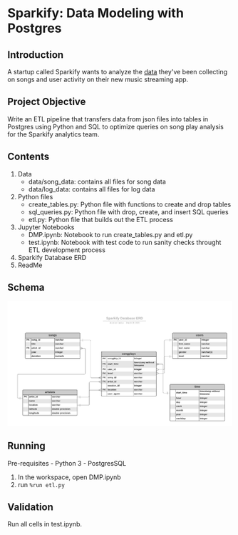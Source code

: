 # Sparkify: Data Modeling with Postgres
## Introduction
A startup called Sparkify wants to analyze the [data](http://millionsongdataset.com/) they've been collecting on songs and user activity on their new music streaming app. 
## Project Objective
Write an ETL pipeline that transfers data from json files into tables in Postgres using Python and SQL to optimize queries on song play analysis for the Sparkify analytics team.
## Contents
1. Data
    - data/song_data: contains all files for song data
    - data/log_data: contains all files for log data
2. Python files
    - create_tables.py: Python file with functions to create and drop tables
    - sql_queries.py: Python file with drop, create, and insert SQL queries
    - etl.py: Python file that builds out the ETL process
3. Jupyter Notebooks
    - DMP.ipynb: Notebook to run create_tables.py and etl.py
    - test.ipynb: Notebook with test code to run sanity checks throught ETL development process
4. Sparkify Database ERD
5. ReadMe
## Schema
![ERD](Sparkify_ERD.png)
## Running 
Pre-requisites
    - Python 3
    - PostgresSQL
1. In the workspace, open DMP.ipynb
2. run ```%run etl.py``` 

## Validation
Run all cells in test.ipynb.
